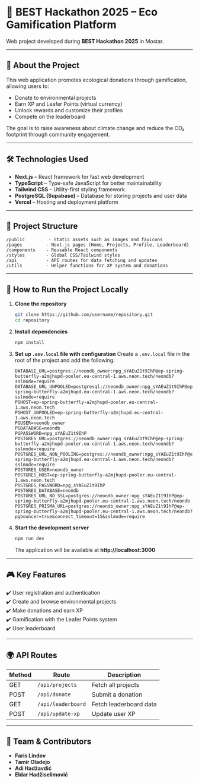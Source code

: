 # 🌱 BEST Hackathon 2025 – Eco Gamification Platform

Web project developed during **BEST Hackathon 2025** in Mostar.

---

## 🚀 About the Project
This web application promotes ecological donations through gamification, allowing users to:
- Donate to environmental projects
- Earn XP and Leafer Points (virtual currency)
- Unlock rewards and customize their profiles
- Compete on the leaderboard

The goal is to raise awareness about climate change and reduce the CO₂ footprint through community engagement.

---

## 🛠 Technologies Used
- **Next.js** – React framework for fast web development
- **TypeScript** – Type-safe JavaScript for better maintainability
- **Tailwind CSS** – Utility-first styling framework
- **PostgreSQL (Supabase)** – Database for storing projects and user data
- **Vercel** – Hosting and deployment platform

---

## 📂 Project Structure
```
/public         - Static assets such as images and favicons
/pages         - Next.js pages (Home, Projects, Profile, Leaderboard)
/components    - Reusable React components
/styles        - Global CSS/Tailwind styles
/api           - API routes for data fetching and updates
/utils         - Helper functions for XP system and donations
```

---

## 🏁 How to Run the Project Locally
1. **Clone the repository**
   ```bash
   git clone https://github.com/username/repository.git
   cd repository
   ```
2. **Install dependencies**
   ```bash
   npm install
   ```
3. **Set up `.env.local` file with configuration**
   Create a `.env.local` file in the root of the project and add the following:
   ```env
   DATABASE_URL=postgres://neondb_owner:npg_sYAEuZ1t9IhP@ep-spring-butterfly-a2mjhupd-pooler.eu-central-1.aws.neon.tech/neondb?sslmode=require
   DATABASE_URL_UNPOOLED=postgresql://neondb_owner:npg_sYAEuZ1t9IhP@ep-spring-butterfly-a2mjhupd.eu-central-1.aws.neon.tech/neondb?sslmode=require
   PGHOST=ep-spring-butterfly-a2mjhupd-pooler.eu-central-1.aws.neon.tech
   PGHOST_UNPOOLED=ep-spring-butterfly-a2mjhupd.eu-central-1.aws.neon.tech
   PGUSER=neondb_owner
   PGDATABASE=neondb
   PGPASSWORD=npg_sYAEuZ1t9IhP
   POSTGRES_URL=postgres://neondb_owner:npg_sYAEuZ1t9IhP@ep-spring-butterfly-a2mjhupd-pooler.eu-central-1.aws.neon.tech/neondb?sslmode=require
   POSTGRES_URL_NON_POOLING=postgres://neondb_owner:npg_sYAEuZ1t9IhP@ep-spring-butterfly-a2mjhupd.eu-central-1.aws.neon.tech/neondb?sslmode=require
   POSTGRES_USER=neondb_owner
   POSTGRES_HOST=ep-spring-butterfly-a2mjhupd-pooler.eu-central-1.aws.neon.tech
   POSTGRES_PASSWORD=npg_sYAEuZ1t9IhP
   POSTGRES_DATABASE=neondb
   POSTGRES_URL_NO_SSL=postgres://neondb_owner:npg_sYAEuZ1t9IhP@ep-spring-butterfly-a2mjhupd-pooler.eu-central-1.aws.neon.tech/neondb
   POSTGRES_PRISMA_URL=postgres://neondb_owner:npg_sYAEuZ1t9IhP@ep-spring-butterfly-a2mjhupd-pooler.eu-central-1.aws.neon.tech/neondb?pgbouncer=true&connect_timeout=15&sslmode=require
   ```
4. **Start the development server**
   ```bash
   npm run dev
   ```
   The application will be available at **http://localhost:3000**

---

## 🎮 Key Features
✔️ User registration and authentication  
✔️ Create and browse environmental projects  
✔️ Make donations and earn XP  
✔️ Gamification with the Leafer Points system  
✔️ User leaderboard  

---

## 🌍 API Routes
| Method | Route               | Description                   |
|--------|--------------------|------------------------------|
| GET    | `/api/projects`    | Fetch all projects          |
| POST   | `/api/donate`      | Submit a donation           |
| GET    | `/api/leaderboard` | Fetch leaderboard data      |
| POST   | `/api/update-xp`   | Update user XP              |

---



## 🤝 Team & Contributors
- **Faris Lindov** 
- **Tamir Oladejo** 
- **Adi Hadžavdić**
- **Eldar Hadžiselimović** 





